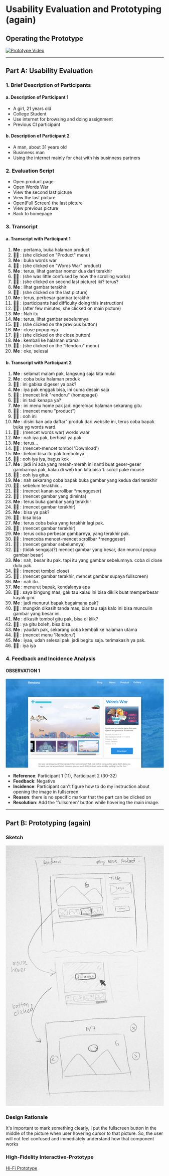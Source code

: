 # Usability Evaluation and Prototyping (again)

## Operating the Prototype

[![Prototype Video](http://img.youtube.com/vi/QYgmT4g4S3Q/0.jpg)](https://youtu.be/QYgmT4g4S3Q)

---

## Part A: Usability Evaluation

### 1. Brief Description of Participants

#### a. Description of Participant 1
 - A girl, 21 years old
 - College Student
 - Use internet for browsing and doing assignment
 - Previous CI participant

#### b. Description of Participant 2
 - A man, about 31 years old
 - Businness man
 - Using the internet mainly for chat with his businness partners
 
### 2. Evaluation Script

- Open product page
- Open Words War
- View the second last picture
- View the last picture
- Open(Full Screen) the last picture
- View previous picture
- Back to homepage

### 3. Transcript

#### a. Transcript with Participant 1
1. **Me** : pertama, buka halaman product
1. **🙋‍♀️** : (she clicked on "Product" menu)
1. **Me** : buka words war
1. **🙋‍♀️** : (she clicked on "Words War" product)
1. **Me** : terus, lihat gambar nomor dua dari terakhir
1. **🙋‍♀️** : (she was little confused by how the scrolling works)
1. **🙋‍♀️** : (she clicked on second last picture) iki? terus?
1. **Me** : lihat gambar terakhir
1. **🙋‍♀️** : (she clicked on the last picture)
1. **Me** : terus, perbesar gambar terakhir
1. **🙋‍♀️** : (participants had difficulty doing this instruction)
1. **🙋‍♀️** : (after few minutes, she clicked on main picture)
1. **Me** : Nah itu
1. **Me** : terus, lihat gambar sebelumnya
1. **🙋‍♀️** : (she clicked on the previous button)
1. **Me** : close popup nya
1. **🙋‍♀️** : (she clicked on the close button)
1. **Me** : kembali ke halaman utama
1. **🙋‍♀️** : (she clicked on the "Rendoru" menu)
1. **Me** : oke, selesai

#### b. Transcript with Participant 2
1. **Me** : selamat malam pak, langsung saja kita mulai
1. **Me** : coba buka halaman produk
1. 👨‍💻 : ini gabisa digeser ya pak?
1. **Me** : iya pak enggak bisa, ini cuma desain saja
1. 👨‍💻 : (mencet link "rendoru" (homepage))
1. 👨‍💻 : ini tadi kenapa ya?
1. **Me** : ini menu home pak jadi ngereload halaman sekarang gitu
1. 👨‍💻 : (mencet menu "product")
1. 👨‍💻 : ooh ini
1. **Me** : disini kan ada daftar" produk dari website ini, terus coba bapak buka yg words ward.
1. 👨‍💻 : (mencet words war) words waar
1. **Me** : nah iya pak, berhasil ya pak
1. **Me** : terus...
1. 👨‍💻 : (mencet-mencet tombol 'Download')
1. **Me** : belum bisa itu pak tombolnya.
1. 👨‍💻 : ooh iya iya, bagus kok
1. **Me** : jadi ini ada yang merah-merah ini nanti buat geser-geser gambarnya pak, kalau di web kan kita bisa 1. scroll pake mouse
1. 👨‍💻 : ooh iya gituu
1. **Me** : nah sekarang coba bapak buka gambar yang kedua dari terakhir
1. 👨‍💻 : sebelum terakhiir...
1. 👨‍💻 : (mencet kanan scrollbar *menggeser)
1. 👨‍💻 : (mencet gambar yang diminta)
1. **Me** : terus buka gambar yang terakhir
1. 👨‍💻 : (mencet gambar terakhir)
1. **Me** : bisa ya pak?
1. 👨‍💻 : bisa bisa
1. **Me** : terus coba buka yang terakhir lagi pak.
1. 👨‍💻 : (mencet gambar terakhir)
1. **Me** : terus coba perbesar gambarnya, yang terakhir pak.
1. 👨‍💻 : (mencoba mencet-mencet scrollbar *menggeser)
1. 👨‍💻 : (mencet gambar sebelumnya)
1. 👨‍💻 : (tidak sengaja(?) mencet gambar yang besar, dan muncul popup gambar besar)
1. **Me** : nah, besar itu pak. tapi itu yang gambar sebelumnya. coba di close dulu pak.
1. 👨‍💻 : (mencet tombol close)
1. 👨‍💻 : (mencet gambar terakhir, mencet gambar supaya fullscreen)
1. **Me** : nah itu.
1. **Me** : menurut bapak, kendalanya apa
1. 👨‍💻 : saya bingung mas, gak tau kalau ini bisa diklik buat memperbesar kayak gini.
1. **Me** : jadi menurut bapak bagaimana pak?
1. 👨‍💻 : mungkin dikasih tanda mas, biar tau saja kalo ini bisa munculin gambar yang besar ini.
1. **Me** : dikasih tombol gitu pak, bisa di klik?
1. 👨‍💻 : ya gitu boleh, bisa bisa.
1. **Me** : yaudah pak, sekarang coba kembali ke halaman utama
1. 👨‍💻 : (mencet menu 'Rendoru')
1. **Me** : iyaa, udah selesai pak. jadi begitu saja. terimakasih ya pak.
1. 👨‍💻 : iya iya

### 4. Feedback and Incidence Analysis
 
#### OBSERVATION 1
![Prototype Screen 1](image/WW7.jpg)

 - **Reference**: Participant 1 (11), Participant 2 (30-32)
 - **Feedback**: Negative
 - **Incidence**: Participant can't figure how to do my instruction about opening the image in fullscreen
 - **Reason**: there is no specific marker that the part can be clicked on
 - **Resolution**: Add the 'fullscreen' button while hovering the main image.
 
 ---

## Part B: Prototyping (again)

### Sketch

![Sketch of Refined Prototype](image/sketsaa.jpg)

### Design Rationale
It's important to mark something clearly, I put the fullscreen button in the middle of the picture when user hovering cursor to that picture. So, the user will not feel confused and immediately understand how that component works

### High-Fidelity Interactive-Prototype

[Hi-Fi Prototype](image/prototype.pptx)
